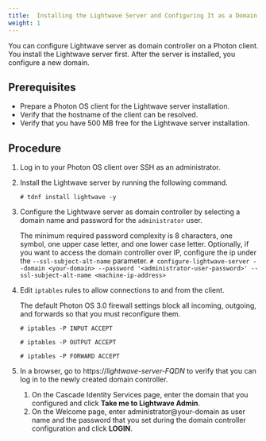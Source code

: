 ```yaml
---
title:  Installing the Lightwave Server and Configuring It as a Domain Controller on a Photon Image
weight: 1
---
```


You can configure Lightwave server as domain controller on a Photon client. You install the Lightwave server first. After the server is installed, you configure a new domain. 

## Prerequisites

- Prepare a Photon OS client for the Lightwave server installation.
- Verify that the hostname of the client can be resolved.
- Verify that you have 500 MB free for the Lightwave server installation.

## Procedure

1. Log in to your Photon OS client over SSH as an administrator.
2. Install the Lightwave server by running the following command. 
	
	`# tdnf install lightwave -y`
3. Configure the Lightwave server as domain controller by selecting a domain name and password for the `administrator` user.
	
	The minimum required password complexity is 8 characters, one symbol, one upper case letter, and one lower case letter. 
	Optionally, if you want to access the domain controller over IP, configure the ip under the `--ssl-subject-alt-name` parameter.
	`# configure-lightwave-server --domain <your-domain> --password '<administrator-user-password>' --ssl-subject-alt-name <machine-ip-address>`
4. Edit `iptables` rules to allow connections to and from the client.

	The default Photon OS 3.0 firewall settings block all incoming, outgoing, and forwards so that you must reconfigure them.
	
	`# iptables -P INPUT ACCEPT`

	`# iptables -P OUTPUT ACCEPT`

	`# iptables -P FORWARD ACCEPT`

5. In a browser, go to https://*lightwave-server-FQDN* to verify that you can log in to the newly created domain controller.
	1. On the Cascade Identity Services page, enter the domain that you configured and click **Take me to Lightwave Admin**.
	2. On the Welcome page, enter administrator@your-domain as user name and the password that you set during the domain controller configuration and click **LOGIN**.